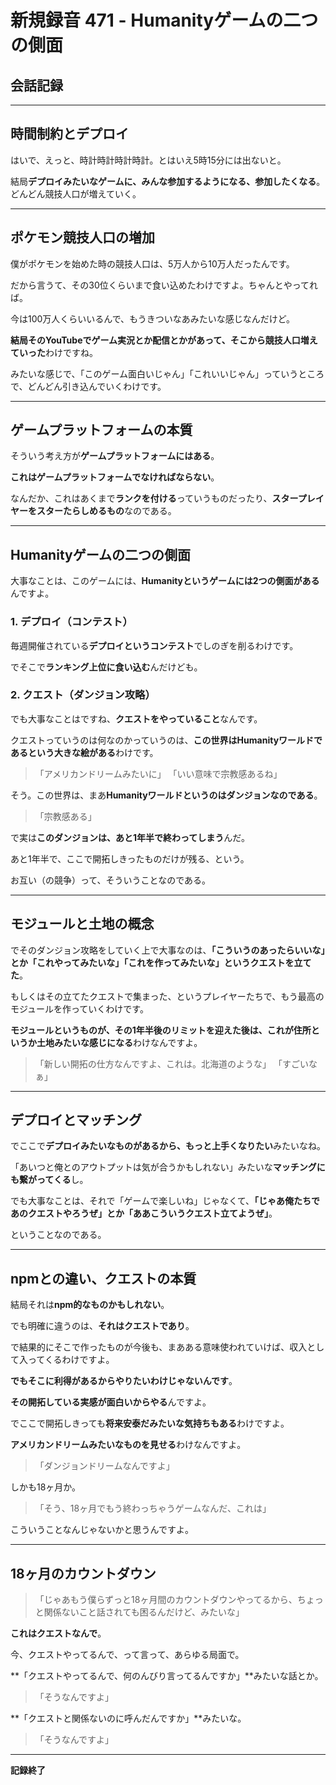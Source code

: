 # 新規録音 471 - Humanityゲームの二つの側面

## 会話記録

---

## 時間制約とデプロイ

はいで、えっと、時計時計時計時計。とはいえ5時15分には出ないと。

結局**デプロイみたいなゲームに、みんな参加するようになる、参加したくなる**。どんどん競技人口が増えていく。

---

## ポケモン競技人口の増加

僕がポケモンを始めた時の競技人口は、5万人から10万人だったんです。

だから言うて、その30位くらいまで食い込めたわけですよ。ちゃんとやってれば。

今は100万人くらいいるんで、もうきついなあみたいな感じなんだけど。

**結局そのYouTubeでゲーム実況とか配信とかがあって、そこから競技人口増えていった**わけですね。

みたいな感じで、「このゲーム面白いじゃん」「これいいじゃん」っていうところで、どんどん引き込んでいくわけです。

---

## ゲームプラットフォームの本質

そういう考え方が**ゲームプラットフォームにはある**。

**これはゲームプラットフォームでなければならない**。

なんだか、これはあくまで**ランクを付ける**っていうものだったり、**スタープレイヤーをスターたらしめるもの**なのである。

---

## Humanityゲームの二つの側面

大事なことは、このゲームには、**Humanityというゲームには2つの側面がある**んですよ。

### 1. デプロイ（コンテスト）

毎週開催されている**デプロイというコンテスト**でしのぎを削るわけです。

でそこで**ランキング上位に食い込む**んだけども。

### 2. クエスト（ダンジョン攻略）

でも大事なことはですね、**クエストをやっていること**なんです。

クエストっていうのは何なのかっていうのは、**この世界はHumanityワールドであるという大きな絵がある**わけです。

> 「アメリカンドリームみたいに」
> 「いい意味で宗教感あるね」

そう。この世界は、まあ**Humanityワールドというのはダンジョンなのである**。

> 「宗教感ある」

で実は**このダンジョンは、あと1年半で終わってしまう**んだ。

あと1年半で、ここで開拓しきったものだけが残る、という。

お互い（の競争）って、そういうことなのである。

---

## モジュールと土地の概念

でそのダンジョン攻略をしていく上で大事なのは、**「こういうのあったらいいな」とか「これやってみたいな」「これを作ってみたいな」というクエストを立てた**。

もしくはその立てたクエストで集まった、というプレイヤーたちで、もう最高のモジュールを作っていくわけです。

**モジュールというものが、その1年半後のリミットを迎えた後は、これが住所というか土地みたいな感じになる**わけなんですよ。

> 「新しい開拓の仕方なんですよ、これは。北海道のような」
> 「すごいなぁ」

---

## デプロイとマッチング

でここで**デプロイみたいなものがあるから、もっと上手くなりたい**みたいなね。

「あいつと俺とのアウトプットは気が合うかもしれない」みたいな**マッチングにも繋がってくる**し。

でも大事なことは、それで「ゲームで楽しいね」じゃなくて、**「じゃあ俺たちであのクエストやろうぜ」とか「ああこういうクエスト立てようぜ」**。

ということなのである。

---

## npmとの違い、クエストの本質

結局それは**npm的なものかもしれない**。

でも明確に違うのは、**それはクエストであり**。

で結果的にそこで作ったものが今後も、まあある意味使われていけば、収入として入ってくるわけですよ。

**でもそこに利得があるからやりたいわけじゃないんです**。

**その開拓している実感が面白いからやる**んですよ。

でここで開拓しきっても**将来安泰だみたいな気持ちもある**わけですよ。

**アメリカンドリームみたいなものを見せる**わけなんですよ。

> 「ダンジョンドリームなんですよ」

しかも18ヶ月か。

> 「そう、18ヶ月でもう終わっちゃうゲームなんだ、これは」

こういうことなんじゃないかと思うんですよ。

---

## 18ヶ月のカウントダウン

> 「じゃあもう僕らずっと18ヶ月間のカウントダウンやってるから、ちょっと関係ないこと話されても困るんだけど、みたいな」

**これはクエストなんで**。

今、クエストやってるんで、って言って、あらゆる局面で。

**「クエストやってるんで、何のんびり言ってるんですか」**みたいな話とか。

> 「そうなんですよ」

**「クエストと関係ないのに呼んだんですか」**みたいな。

> 「そうなんですよ」

---

**記録終了**
